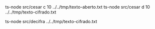 ts-node src/cesar c 10 ../../tmp/texto-aberto.txt 
ts-node src/cesar d 10 ../../tmp/texto-cifrado.txt

ts-node src/decifra ../../tmp/texto-cifrado.txt